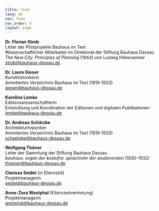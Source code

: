 ```yaml
---
title: Team
lang: de
nav: Team
nav_order: 4
layout: page
---
```


**Dr. Florian Strob**  
Leiter der Pilotprojekte Bauhaus im Text  
Wissenschaftlicher Mitarbeiter im Direktorat der Stiftung Bauhaus Dessau  
*The New City. Principles of Planning* (1944) von Ludwig Hilberseimer  
<strob@bauhaus-dessau.de>

**Dr. Laura Gieser**  
Kunsthistorikerin  
Annotiertes Verzeichnis Bauhaus im Text (1919-1933)  
<gieser@bauhaus-dessau.de>

**Karoline Lemke**  
Editionswissenschaftlerin  
Entwicklung und Koordination der Editionen und digitalen Publikationen  
<lemke@bauhaus-dessau.de>

**Dr. Andreas Schätzke**  
Architekturhistoriker  
Annotiertes Verzeichnis Bauhaus im Text (1919-1933)  
<schaetzke@bauhaus-dessau.de>

**Wolfgang Thöner**  
Leiter der Sammlung der Stiftung Bauhaus Dessau  
*bauhaus. organ der kostufra. sprachrohr der studierenden* (1930-1932)  
<thoener@bauhaus-dessau.de>

**Clarissa Seidel** (in Elternzeit)  
Projektmanagerin  
<seidel@bauhaus-dessau.de>

**Anne-Zora Westphal** (Elternzeitvertretung)  
Projektmanagerin  
<westphal@bauhaus-dessau.de>
